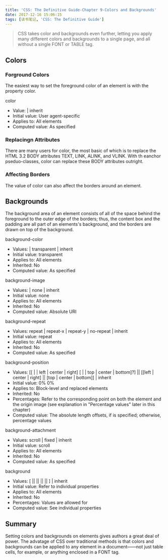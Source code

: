 ```yaml
---
title: 'CSS: The Definitive Guide-Chapter 9-Colors and Backgrounds'
date: 2017-12-16 15:06:15
tags: [读书笔记, 'CSS: The Definitive Guide']
---
```

> CSS takes color and backgrounds even further, letting you apply many different colors and backgrounds to a single page, and all without a single FONT or TABLE tag.

<!--more-->

## Colors

### Forground Colors

The easiest way to set the foreground color of an element is with the property color.

color

- Value: <color> | inherit
- Initial value: User agent-specific
- Applies to: All elements
- Computed value: As specified

### Replacingn Attributes

There are many users for color, the most basic of which is to replace the HTML 3.2 BODY attributes TEXT, LINK, ALINK, and VLINK. With th eanchor pseduo-classes, color can replace these BODY attributes outright.

### Affecting Borders

The value of color can also affect the borders around an element.

## Backgrounds

The background area of an element consists of all of the space behind the foreground to the outer edge of the borders; thus, the content box and the padding are all part of an elements's background, and the borders are drawn on top of the background.

background-color

- Values: <color> | transparent | inherit
- Initial value: transparent
- Applies to: All elements
- Inherited: No
- Computed value: As specified

background-image

- Values: <uri> | none | inherit
- Initial value: none
- Applies to: All elements
- Inherited: No
- Computed value: Absolute URI

background-repeat

- Values: repeat | repeat-x | repeat-y | no-repeat | inherit
- Initial value: repeat
- Applies to: All elements
- Inherited: No
- Computed value: As specified

background-position

- Values: [[<percentage> | <length> | left | center | right] [<percentage> | <length> | top | center | bottom]?] || [[left | center | right] || [top | center | bottom]] | inherit
- Initial value: 0% 0%
- Applies to: Block-level and replaced elements
- Inherited: No
- Percentages: Refer to the corresponding point on both the element and the origin image (see explanation in "Percentage values" later in this chapter)
- Computed value: The absolute length offsets, if <length> is specified; otherwise, percentage values

background-attachment

- Values: scroll | fixed | inherit
- Initial value: scroll
- Applies to: All elements
- Inherited: No
- Computed value: As specified

background

- Values: [ <background-color> || <background-image> || <background-repeat> || <background-attachment> || <background-postiton>] | inherit
- Initial value: Refer to individual properties
- Applies to: All elements
- Inherited: No
- Percentages: Values are allowed for <backgroudn-position>
- Computed value: See individual properties

## Summary

Setting colors and backgrounds on elements gives authors a great deal of power. The advatage of CSS over traditional methods is that colors and backgrounds can be applied to any element in a document——not just table cells, for example, or anything enclosed in a FONT tag.